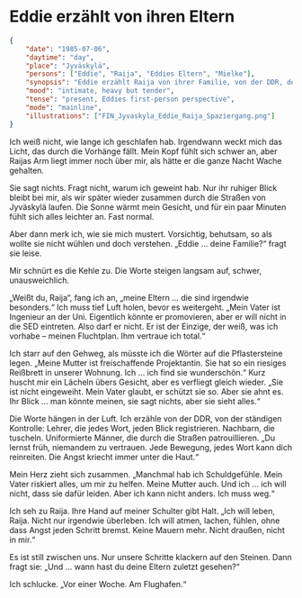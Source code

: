 # Eddie erzählt von ihren Eltern

```json
{
    "date": "1985-07-06",
    "daytime": "day",
    "place": "Jyväskylä",
    "persons": ["Eddie", "Raija", "Eddies Eltern", "Mielke"],
    "synopsis": "Eddie erzählt Raija von ihrer Familie, von der DDR, dem Abschied am Flughafen Schönefeld und ihren Schuldgefühlen. Raija reagiert bewegt und tröstet sie.",
    "mood": "intimate, heavy but tender",
    "tense": "present, Eddies first-person perspective",
    "mode": "mainline",
    "illustrations": ["FIN_Jyvaskyla_Eddie_Raija_Spaziergang.png"]
}
````

Ich weiß nicht, wie lange ich geschlafen hab. Irgendwann weckt mich das Licht, das durch die Vorhänge fällt. Mein Kopf fühlt sich schwer an, aber Raijas Arm liegt immer noch über mir, als hätte er die ganze Nacht Wache gehalten.

Sie sagt nichts. Fragt nicht, warum ich geweint hab. Nur ihr ruhiger Blick bleibt bei mir, als wir später wieder zusammen durch die Straßen von Jyväskylä laufen. Die Sonne wärmt mein Gesicht, und für ein paar Minuten fühlt sich alles leichter an. Fast normal.

Aber dann merk ich, wie sie mich mustert. Vorsichtig, behutsam, so als wollte sie nicht wühlen und doch verstehen.
„Eddie … deine Familie?“ fragt sie leise.

Mir schnürt es die Kehle zu. Die Worte steigen langsam auf, schwer, unausweichlich.

„Weißt du, Raija“, fang ich an, „meine Eltern … die sind irgendwie besonders.“ Ich muss tief Luft holen, bevor es weitergeht. „Mein Vater ist Ingenieur an der Uni. Eigentlich könnte er promovieren, aber er will nicht in die SED eintreten. Also darf er nicht. Er ist der Einzige, der weiß, was ich vorhabe – meinen Fluchtplan. Ihm vertraue ich total.“

Ich starr auf den Gehweg, als müsste ich die Wörter auf die Pflastersteine legen. „Meine Mutter ist freischaffende Projektantin. Sie hat so ein riesiges Reißbrett in unserer Wohnung. Ich … ich find sie wunderschön.“ Kurz huscht mir ein Lächeln übers Gesicht, aber es verfliegt gleich wieder. „Sie ist nicht eingeweiht. Mein Vater glaubt, er schützt sie so. Aber sie ahnt es. Ihr Blick … man könnte meinen, sie sagt nichts, aber sie sieht alles.“

Die Worte hängen in der Luft. Ich erzähle von der DDR, von der ständigen Kontrolle: Lehrer, die jedes Wort, jeden Blick registrieren. Nachbarn, die tuscheln. Uniformierte Männer, die durch die Straßen patrouillieren. „Du lernst früh, niemandem zu vertrauen. Jede Bewegung, jedes Wort kann dich reinreiten. Die Angst kriecht immer unter die Haut.“

Mein Herz zieht sich zusammen. „Manchmal hab ich Schuldgefühle. Mein Vater riskiert alles, um mir zu helfen. Meine Mutter auch. Und ich … ich will nicht, dass sie dafür leiden. Aber ich kann nicht anders. Ich muss weg.“

Ich seh zu Raija. Ihre Hand auf meiner Schulter gibt Halt. „Ich will leben, Raija. Nicht nur irgendwie überleben. Ich will atmen, lachen, fühlen, ohne dass Angst jeden Schritt bremst. Keine Mauern mehr. Nicht draußen, nicht in mir.“

Es ist still zwischen uns. Nur unsere Schritte klackern auf den Steinen. Dann fragt sie: „Und … wann hast du deine Eltern zuletzt gesehen?“

Ich schlucke. „Vor einer Woche. Am Flughafen.“

